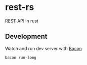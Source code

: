 # rest-rs
REST API in rust

## Development
Watch and run dev server with [Bacon](https://dystroy.org/bacon/)
```sh
bacon run-long
```
